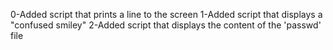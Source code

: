 0-Added script that prints a line to the screen
1-Added script that displays a "confused smiley"
2-Added script that displays the content of the 'passwd' file


